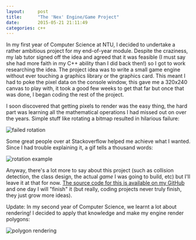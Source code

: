 ```yaml
---
layout:     post
title:      "The 'Nex' Engine/Game Project"
date:       2015-05-21 21:11:49
categories: c++
---
```

In my first year of Computer Science at NTU, I decided to undertake a rather ambitious project for my end-of-year module. Despite the craziness, my lab tutor signed off the idea and agreed that it was feasible (I must say she had more faith in my C++ ability than I did back then!) so I got to work researching the idea. The project idea was to write a small game engine without ever touching a graphics library or the graphics card. This meant I had to poke the pixel data on the console window, this gave me a 320x240 canvas to play with, it took a good few weeks to get that far but once that was done, I began coding the rest of the project.
<!--more-->

I soon discovered that getting pixels to render was the easy thing, the hard part was learning all the mathematical operations I had missed out on over the years. Simple stuff like rotating a bitmap resulted in hilarious failure:

![failed rotation](https://dl.dropboxusercontent.com/u/45512231/ShareX/rot.gif)

Some great people over at Stackoverflow helped me achieve what I wanted. Since I had trouble explaining it, a gif tells a thousand words:

![rotation example](https://dl.dropboxusercontent.com/u/45512231/ShareX/rot2.gif)

Anyway, there's a lot more to say about this project (such as collision detection, the class design, the actual *game* I was going to build, etc) but I'll leave it at that for now. [The source code for this is available on my GitHub](https://github.com/Southclaw/nex-game) and one day I will "finish" it (but really, coding projects never truly finish, they just grow more ideas).

Update: In my second year of Computer Science, we learnt a lot about rendering! I decided to apply that knowledge and make my engine render polygons:

![polygon rendering](https://dl.dropboxusercontent.com/u/45512231/ShareX/triang.gif)

